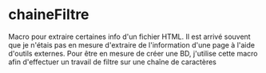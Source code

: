# chaineFiltre
Macro pour extraire certaines info d'un fichier HTML. 
Il est arrivé souvent que je n'étais pas en mesure d'extraire de l'information d'une page à l'aide d'outils externes.
Pour être en mesure de créer une BD, j'utilise cette macro afin d'effectuer un travail de filtre sur une chaîne de caractères
